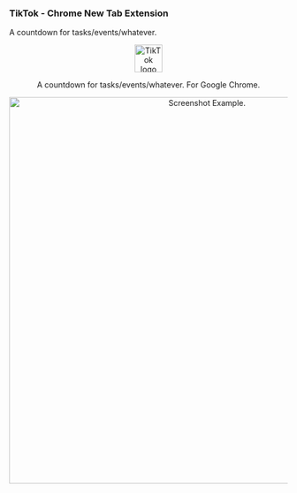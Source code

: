 ### TikTok - Chrome New Tab Extension
A countdown for tasks/events/whatever. 

<p align="center">
  <img src="https://i.imgur.com/LSzI7uN.png" alt="TikTok logo" width="50">
  <br>
</p>
<p align="center">A countdown for tasks/events/whatever. For Google Chrome.</p>
<p align="center"><img src="https://i.imgur.com/NvSr8sm.png" width=700 alt="Screenshot Example."></p>